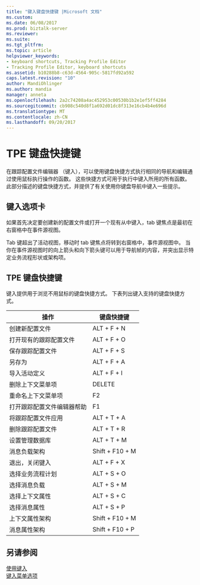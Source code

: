 ```yaml
---
title: "键入键盘快捷键 |Microsoft 文档"
ms.custom: 
ms.date: 06/08/2017
ms.prod: biztalk-server
ms.reviewer: 
ms.suite: 
ms.tgt_pltfrm: 
ms.topic: article
helpviewer_keywords:
- keyboard shortcuts, Tracking Profile Editor
- Tracking Profile Editor, keyboard shortcuts
ms.assetid: b10288b8-c63d-4564-905c-5817fd92a592
caps.latest.revision: "10"
author: MandiOhlinger
ms.author: mandia
manager: anneta
ms.openlocfilehash: 2a2c74208a4ac452953c00530b1b2e1ef5ff4284
ms.sourcegitcommit: cb908c540d8f1a692d01dc8f313e16cb4b4e696d
ms.translationtype: MT
ms.contentlocale: zh-CN
ms.lasthandoff: 09/20/2017
---
```

# <a name="tpe-keyboard-shortcuts"></a>TPE 键盘快捷键
在跟踪配置文件编辑器 （键入），可以使用键盘快捷方式执行相同的导航和编辑通过使用鼠标执行操作的函数。 这些快捷方式可用于执行中键入所用的所有函数。 此部分描述的键盘快捷方式，并提供了有关使用你键盘导航中键入一些提示。  
  
## <a name="tpe-tabs"></a>键入选项卡  
 如果首先决定要创建新的配置文件或打开一个现有从中键入，tab 键焦点是最初在右窗格中在事件源视图。  
  
 Tab 键超出了活动视图，移动时 tab 键焦点将转到右窗格中，事件源视图中。 当你在事件源视图时的向上箭头和向下箭头键可以用于导航帧的内容，并突出显示特定业务流程形状或架构项。  
  
## <a name="tpe-keyboard-shortcuts"></a>TPE 键盘快捷键  
 键入提供用于浏览不用鼠标的键盘快捷方式。 下表列出键入支持的键盘快捷方式。  
  
|操作|键盘快捷键|  
|------------|-----------------------|  
|创建新配置文件|ALT + F + N|  
|打开现有的跟踪配置文件|ALT + F + O|  
|保存跟踪配置文件|ALT + F + S|  
|另存为|ALT + F + A|  
|导入活动定义|ALT + F + I|  
|删除上下文菜单项|DELETE|  
|重命名上下文菜单项|F2|  
|打开跟踪配置文件编辑器帮助|F1|  
|将跟踪配置文件应用|ALT + T + A|  
|删除跟踪配置文件|ALT + T + R|  
|设置管理数据库|ALT + T + M|  
|消息负载架构|Shift + F10 + M|  
|退出，关闭键入|ALT + F + X|  
|选择业务流程计划|ALT + S + O|  
|选择消息负载|ALT + S + M|  
|选择上下文属性|ALT + S + C|  
|选择消息属性|ALT + S + P|  
|上下文属性架构|Shift + F10 + M|  
|消息属性架构|Shift + F10 + P|  
  
## <a name="see-also"></a>另请参阅  
 [使用键入](../core/using-the-tpe.md)   
 [键入菜单选项](../core/tpe-menu-options.md)